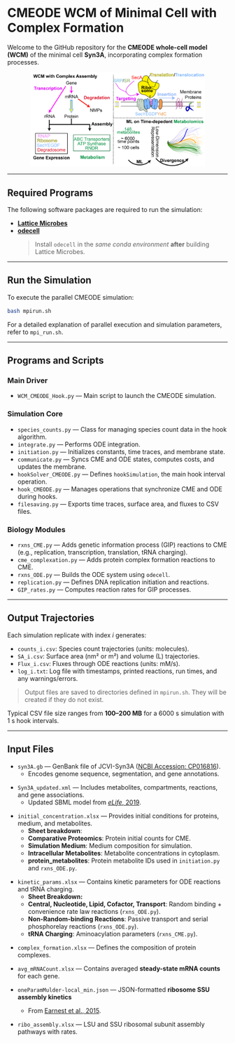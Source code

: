# CMEODE WCM of Minimal Cell with Complex Formation

Welcome to the GitHub repository for the **CMEODE whole-cell model (WCM)** of the minimal cell **Syn3A**, incorporating complex formation processes.

<p align="center">
  <img src="./figures/Abstract_Graphics_JPCB.png" alt="GIP_Cplx" width="400">
</p>

---

## Required Programs

The following software packages are required to run the simulation:

- **[Lattice Microbes](https://github.com/Luthey-Schulten-Lab/Lattice_Microbes)**  
- **[odecell](https://github.com/Luthey-Schulten-Lab/odecell)**  
  > Install `odecell` in the *same conda environment* **after** building Lattice Microbes.

---

## Run the Simulation

To execute the parallel CMEODE simulation:

```bash
bash mpirun.sh
```

For a detailed explanation of parallel execution and simulation parameters, refer to `mpi_run.sh`.

---

## Programs and Scripts

### Main Driver

- `WCM_CMEODE_Hook.py` — Main script to launch the CMEODE simulation.

### Simulation Core

- `species_counts.py` — Class for managing species count data in the hook algorithm.
- `integrate.py` — Performs ODE integration.
- `initiation.py` — Initializes constants, time traces, and membrane state.
- `communicate.py` — Syncs CME and ODE states, computes costs, and updates the membrane.
- `hookSolver_CMEODE.py` — Defines `hookSimulation`, the main hook interval operation.
- `hook_CMEODE.py` — Manages operations that synchronize CME and ODE during hooks.
- `filesaving.py` — Exports time traces, surface area, and fluxes to CSV files.

### Biology Modules

- `rxns_CME.py` — Adds genetic information process (GIP) reactions to CME (e.g., replication, transcription, translation, tRNA charging).
- `cme_complexation.py` — Adds protein complex formation reactions to CME.
- `rxns_ODE.py` — Builds the ODE system using `odecell`.
- `replication.py` — Defines DNA replication initiation and reactions.
- `GIP_rates.py` — Computes reaction rates for GIP processes.

---

## Output Trajectories

Each simulation replicate with index *i* generates:

- `counts_i.csv`: Species count trajectories (units: molecules).
- `SA_i.csv`: Surface area (nm² or m²) and volume (L) trajectories.
- `Flux_i.csv`: Fluxes through ODE reactions (units: mM/s).
- `log_i.txt`: Log file with timestamps, printed reactions, run times, and any warnings/errors.

> Output files are saved to directories defined in `mpirun.sh`. They will be created if they do not exist.

Typical CSV file size ranges from **100–200 MB** for a 6000 s simulation with 1 s hook intervals.

---

## Input Files

- `syn3A.gb` — GenBank file of JCVI-Syn3A ([NCBI Accession: CP016816](https://www.ncbi.nlm.nih.gov/nuccore/CP016816)).
  - Encodes genome sequence, segmentation, and gene annotations.
<!-- - **Usage**: Read once at the beginning. Parsed by `mapDNA` in `initiation.py` to build the `genome` dictionary for use in CME reactions (`rxns_CME.py`). -->

- `Syn3A_updated.xml` — Includes metabolites, compartments, reactions, and gene associations.
  - Updated SBML model from [*eLife*, 2019](https://elifesciences.org/articles/36842).

<!-- - **Usage**: Read during ODE construction (`rxns_ODE.py`) every `hookInterval`. -->


- `initial_concentration.xlsx` — Provides initial conditions for proteins, medium, and metabolites.
  - **Sheet breakdown**:
  - **Comparative Proteomics**: Protein initial counts for CME.
  - **Simulation Medium**: Medium composition for simulation.
  - **Intracellular Metabolites**: Metabolite concentrations in cytoplasm.
  - **protein_metabolites**: Protein metabolite IDs used in `initiation.py` and `rxns_ODE.py`.

<!-- > The "Experimental Medium" sheet is included but unused. -->

- `kinetic_params.xlsx` — Contains kinetic parameters for ODE reactions and tRNA charging.
  - **Sheet Breakdown:**
  - **Central, Nucleotide, Lipid, Cofactor, Transport**: Random binding + convenience rate law reactions (`rxns_ODE.py`).
  - **Non-Random-binding Reactions**: Passive transport and serial phosphorelay reactions (`rxns_ODE.py`).
  - **tRNA Charging**: Aminoacylation parameters (`rxns_CME.py`).
<!-- > Other sheets (e.g., from `kinetic_params_10thSeptember.xlsx`) are **not used**. -->

- `complex_formation.xlsx` — Defines the composition of protein complexes.

<!-- **Sheet Breakdown:** -->
<!-- - **Complexes**: Complex components, pathways, initial counts, and PDB info. -->


- `avg_mRNACount.xlsx` — Contains averaged **steady-state mRNA counts** for each gene.
<!-- - Previous name: `avg_mRNACount_30thAugust_1200_1800.xlsx`. -->

- `oneParamMulder-local_min.json` — JSON-formatted **ribosome SSU assembly kinetics**
  - From [Earnest et al., 2015](https://www.sciencedirect.com/science/article/pii/S0006349515007651).

- `ribo_assembly.xlsx` — LSU and SSU ribosomal subunit assembly pathways with rates.
